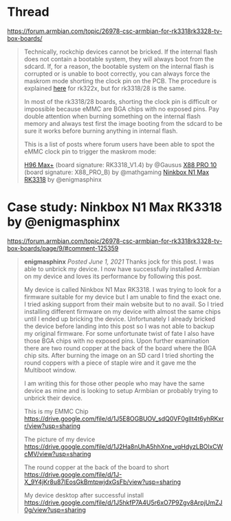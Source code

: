 # Thread
https://forum.armbian.com/topic/26978-csc-armbian-for-rk3318rk3328-tv-box-boards/

>Technically, rockchip devices cannot be bricked. If the internal flash does not contain a bootable system, they will always boot from the sdcard. If, for a reason, the bootable system on the internal flash is corrupted or is unable to boot correctly, you can always force the maskrom mode shorting the clock pin on the PCB. The procedure is explained [here](https://forum.armbian.com/topic/12656-csc-armbian-for-rk322x-tv-boxes/page/5/#comment-99167) for rk322x, but for rk3318/28 is the same.
>
>In most of the rk3318/28 boards, shorting the clock pin is difficult or impossible because eMMC are BGA chips with no exposed pins. Pay double attention when burning something on the internal flash memory and always test first the image booting from the sdcard to be sure it works before burning anything in internal flash.
>
>This is a list of posts where forum users have been able to spot the eMMC clock pin to trigger the maskrom mode:
>
>[H96 Max+](https://forum.armbian.com/topic/26978-csc-armbian-for-rk3318rk3328-tv-box-boards/page/20/#comment-130684) (board signature: RK3318_V1.4) by @Gausus
>[X88 PRO 10](https://forum.armbian.com/topic/23640-restore-x88-pro-10/#comment-147352) (board signature: X88_PRO_B) by @mathgaming
>[Ninkbox N1 Max RK3318](https://forum.armbian.com/topic/26978-csc-armbian-for-rk3318rk3328-tv-box-boards/page/9/#comment-125359) by @enigmasphinx


# Case study: Ninkbox N1 Max RK3318 by @enigmasphinx
https://forum.armbian.com/topic/26978-csc-armbian-for-rk3318rk3328-tv-box-boards/page/9/#comment-125359

>**enigmasphinx** *Posted June 1, 2021*
>Thanks jock for this post. I was able to unbrick my device. I now have successfully installed Armbian on my device and loves its performance by following this post.
>
>My device is called Ninkbox N1 Max RK3318. I was trying to look for a firmware suitable for my device but I am unable to find the exact one. I tried asking support from their main website but to no avail. So I tried installing different firmware on my device with almost the same chips until I ended up bricking the device. Unfortunately I already bricked the device before landing into this post so I was not able to backup my original firmware. For some unfortunate twist of fate I also have those BGA chips with no exposed pins. Upon further examination there are two round copper at the back of the board where the BGA chip sits. After burning the image on an SD card I tried shorting the round coppers with a piece of staple wire and it gave me the Multiboot window.
>
>I am writing this for those other people who may have the same device as mine and is looking to setup Armbian or probably trying to unbrick their device.
>
>This is my EMMC Chip
>https://drive.google.com/file/d/1J5E8OGBUOV_sdQ0VF0glIt4t6yhRKxrr/view?usp=sharing
>
>The picture of my device
>https://drive.google.com/file/d/1J2Ha8nUhA5hhXne_vqHdyzLBOlxCWcMV/view?usp=sharing
>
>The round copper at the back of the board to short
>https://drive.google.com/file/d/1J-X_9Y4jKr8u87lEosGkBmtpwjdxGsFb/view?usp=sharing
>
>My device desktop after successful install
>https://drive.google.com/file/d/1J5hkfP7A4U5r6xO7P9Zgv8ArpjUmZJ0g/view?usp=sharing
